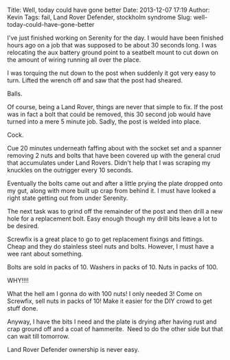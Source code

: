 Title: Well, today could have gone better
Date: 2013-12-07 17:19
Author: Kevin
Tags: fail, Land Rover Defender, stockholm syndrome
Slug: well-today-could-have-gone-better

I've just finished working on Serenity for the day. I would have been
finished hours ago on a job that was supposed to be about 30 seconds
long. I was relocating the aux battery ground point to a seatbelt mount
to cut down on the amount of wiring running all over the place.

I was torquing the nut down to the post when suddenly it got very easy
to turn. Lifted the wrench off and saw that the post had sheared.

Balls.

Of course, being a Land Rover, things are never that simple to fix. If
the post was in fact a bolt that could be removed, this 30 second job
would have turned into a mere 5 minute job. Sadly, the post is welded
into place.

Cock.

Cue 20 minutes underneath faffing about with the socket set and a
spanner removing 2 nuts and bolts that have been covered up with the
general crud that accumulates under Land Rovers. Didn't help that I was
scraping my knuckles on the outrigger every 10 seconds.

Eventually the bolts came out and after a little prying the plate
dropped onto my gut, along with more built up crap from behind it. I
must have looked a right state getting out from under Serenity.

The next task was to grind off the remainder of the post and then drill
a new hole for a replacement bolt. Easy enough though my drill bits
leave a lot to be desired.

Screwfix is a great place to go to get replacement fixings and fittings.
Cheap and they do stainless steel nuts and bolts. However, I must have a
wee rant about something.

Bolts are sold in packs of 10. Washers in packs of 10. Nuts in packs of
100.

WHY!!!!

What the hell am I gonna do with 100 nuts! I only needed 3! Come on
Screwfix, sell nuts in packs of 10! Make it easier for the DIY crowd to
get stuff done.

Anyway, I have the bits I need and the plate is drying after having rust
and crap ground off and a coat of hammerite.  Need to do the other side
but that can wait till tomorrow.

Land Rover Defender ownership is never easy.
